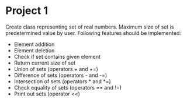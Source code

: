 # Project 1
Create class representing set of real numbers. Maximum size of set is predetermined value by user. Following features should be implemented:
  - Element addition
  - Element deletion
  - Check if set contains given element
  - Return current size of set
  - Union of sets (operators + and +=)
  - Difference of sets (operators - and -=)
  - Intersection of sets (operators * and *=)
  - Check equality of sets (operators == and !=)
  - Print out sets (operator <<)